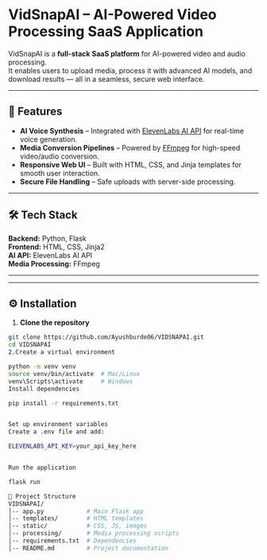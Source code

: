 # VidSnapAI – AI-Powered Video Processing SaaS Application

VidSnapAI is a **full-stack SaaS platform** for AI-powered video and audio processing.  
It enables users to upload media, process it with advanced AI models, and download results — all in a seamless, secure web interface.

---

## 🚀 Features
- **AI Voice Synthesis** – Integrated with [ElevenLabs AI API](https://elevenlabs.io) for real-time voice generation.
- **Media Conversion Pipelines** – Powered by [FFmpeg](https://ffmpeg.org) for high-speed video/audio conversion.
- **Responsive Web UI** – Built with HTML, CSS, and Jinja templates for smooth user interaction.
- **Secure File Handling** – Safe uploads with server-side processing.

---

## 🛠️ Tech Stack
**Backend:** Python, Flask  
**Frontend:** HTML, CSS, Jinja2  
**AI API:** ElevenLabs AI API  
**Media Processing:** FFmpeg  

---

---

## ⚙️ Installation

1. **Clone the repository**
```bash
git clone https://github.com/Ayushburde06/VIDSNAPAI.git
cd VIDSNAPAI
2.Create a virtual environment

python -m venv venv
source venv/bin/activate  # Mac/Linux
venv\Scripts\activate     # Windows
Install dependencies

pip install -r requirements.txt


Set up environment variables
Create a .env file and add:

ELEVENLABS_API_KEY=your_api_key_here


Run the application

flask run

📂 Project Structure
VIDSNAPAI/
│-- app.py            # Main Flask app
│-- templates/        # HTML templates
│-- static/           # CSS, JS, images
│-- processing/       # Media processing scripts
│-- requirements.txt  # Dependencies
│-- README.md         # Project documentation
